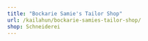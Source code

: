 ```yaml
---
title: "Bockarie Samie's Tailor Shop"
url: /kailahun/bockarie-samies-tailor-shop/
shop: Schneiderei
---
```


